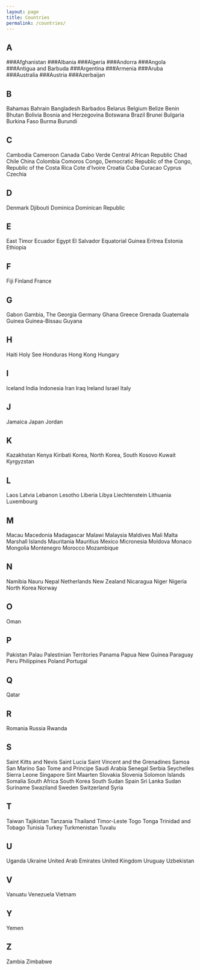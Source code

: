 ```yaml
---
layout: page
title: Countries
permalink: /countries/
---
```


## A
  ###Afghanistan
  ###Albania
  ###Algeria
  ###Andorra
  ###Angola
  ###Antigua and Barbuda
  ###Argentina
  ###Armenia
  ###Aruba
  ###Australia
  ###Austria
  ###Azerbaijan
  
## B
  Bahamas
  Bahrain
  Bangladesh
  Barbados
  Belarus
  Belgium
  Belize
  Benin
  Bhutan
  Bolivia
  Bosnia and Herzegovina
  Botswana
  Brazil
  Brunei
  Bulgaria
  Burkina Faso
  Burma
  Burundi

## C
  Cambodia
  Cameroon
  Canada
  Cabo Verde
  Central African Republic
  Chad
  Chile
  China
  Colombia
  Comoros
  Congo, Democratic Republic of the
  Congo, Republic of the
  Costa Rica
  Cote d'Ivoire
  Croatia
  Cuba
  Curacao
  Cyprus
  Czechia

## D
  Denmark
  Djibouti
  Dominica
  Dominican Republic

## E
  East Timor
  Ecuador
  Egypt
  El Salvador
  Equatorial Guinea
  Eritrea
  Estonia
  Ethiopia

## F
  Fiji
  Finland
  France

## G
  Gabon
  Gambia, The
  Georgia
  Germany
  Ghana
  Greece
  Grenada
  Guatemala
  Guinea
  Guinea-Bissau
  Guyana

## H
  Haiti
  Holy See
  Honduras
  Hong Kong
  Hungary

## I
  Iceland
  India
  Indonesia
  Iran
  Iraq
  Ireland
  Israel
  Italy

## J
  Jamaica
  Japan
  Jordan

## K
  Kazakhstan
  Kenya
  Kiribati
  Korea, North
  Korea, South
  Kosovo
  Kuwait
  Kyrgyzstan

## L
  Laos
  Latvia
  Lebanon
  Lesotho
  Liberia
  Libya
  Liechtenstein
  Lithuania
  Luxembourg

## M
  Macau
  Macedonia
  Madagascar
  Malawi
  Malaysia
  Maldives
  Mali
  Malta
  Marshall Islands
  Mauritania
  Mauritius
  Mexico
  Micronesia
  Moldova
  Monaco
  Mongolia
  Montenegro
  Morocco
  Mozambique

## N
  Namibia
  Nauru
  Nepal
  Netherlands
  New Zealand
  Nicaragua
  Niger
  Nigeria
  North Korea
  Norway

## O
  Oman

## P
  Pakistan
  Palau
  Palestinian Territories
  Panama
  Papua New Guinea
  Paraguay
  Peru
  Philippines
  Poland
  Portugal

## Q
  Qatar

## R
  Romania
  Russia
  Rwanda

## S
  Saint Kitts and Nevis
  Saint Lucia
  Saint Vincent and the Grenadines
  Samoa
  San Marino
  Sao Tome and Principe
  Saudi Arabia
  Senegal
  Serbia
  Seychelles
  Sierra Leone
  Singapore
  Sint Maarten
  Slovakia
  Slovenia
  Solomon Islands
  Somalia
  South Africa
  South Korea
  South Sudan
  Spain
  Sri Lanka
  Sudan
  Suriname
  Swaziland
  Sweden
  Switzerland
  Syria

## T
  Taiwan
  Tajikistan
  Tanzania
  Thailand
  Timor-Leste
  Togo
  Tonga
  Trinidad and Tobago
  Tunisia
  Turkey
  Turkmenistan
  Tuvalu

## U
  Uganda
  Ukraine
  United Arab Emirates
  United Kingdom
  Uruguay
  Uzbekistan

## V
  Vanuatu
  Venezuela
  Vietnam

## Y
  Yemen

## Z
  Zambia
  Zimbabwe

[jekyll-organization]: https://github.com/jekyll
